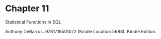# Chapter 11

Statistical Functions in SQL

Anthony DeBarros. 9781718501072 (Kindle Location 5688). Kindle Edition. 
